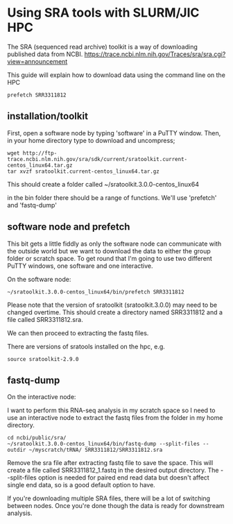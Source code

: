 # Using SRA tools with SLURM/JIC HPC

The SRA (sequenced read archive) toolkit is a way of downloading published data from NCBI. https://trace.ncbi.nlm.nih.gov/Traces/sra/sra.cgi?view=announcement

This guide will explain how to download data using the command line on the HPC
```
prefetch SRR3311812
```

## installation/toolkit

First, open a software node by typing 'software' in a PuTTY window. Then, in your home directory type to download and uncompress;

``` 
wget http://ftp-trace.ncbi.nlm.nih.gov/sra/sdk/current/sratoolkit.current-centos_linux64.tar.gz
tar xvzf sratoolkit.current-centos_linux64.tar.gz 
```
This should create a folder called ~/sratoolkit.3.0.0-centos_linux64 

in the bin folder there should be a range of functions. We'll use 'prefetch' and 'fastq-dump'

## software node and prefetch

This bit gets a little fiddly as only the software node can communicate with the outside world but we want to download the data to either the group folder or scratch space. To get round that I'm going to use two different PuTTY windows, one software and one interactive.

On the software node:

```
~/sratoolkit.3.0.0-centos_linux64/bin/prefetch SRR3311812
```
Please note that the version of sratoolkit (sratoolkit.3.0.0) may need to be changed overtime.
This should create a directory named SRR3311812 and a file called SRR3311812.sra.

We can then proceed to extracting the fastq files.

There are versions of sratools installed on the hpc, e.g.

```
source sratoolkit-2.9.0
```

## fastq-dump

On the interactive node:

I want to perform this RNA-seq analysis in my scratch space so I need to use an interactive node to extract the fastq files from the folder in my home directory.
```
cd ncbi/public/sra/
~/sratoolkit.3.0.0-centos_linux64/bin/fastq-dump --split-files --outdir ~/myscratch/tRNA/ SRR3311812/SRR3311812.sra
```
Remove the sra file after extracting fastq file to save the space.
This will create a file called SRR3311812_1.fastq in the desired output directory. The --split-files option is needed for paired end read data but doesn't affect single end data, so is a good default option to have.

If you're downloading multiple SRA files, there will be a lot of switching between nodes. Once you're done though the data is ready for downstream analysis. 
